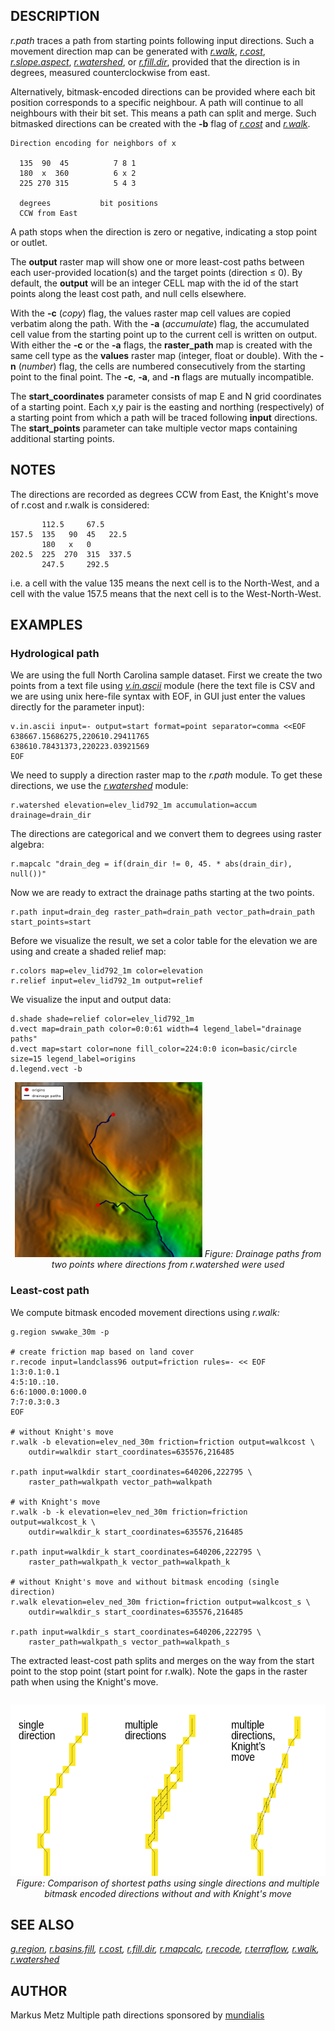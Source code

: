 ## DESCRIPTION

*r.path* traces a path from starting points following input directions.
Such a movement direction map can be generated with
*[r.walk](r.walk.md)*, *[r.cost](r.cost.md)*,
*[r.slope.aspect](r.slope.aspect.md)*, *[r.watershed](r.watershed.md)*,
or *[r.fill.dir](r.fill.dir.md)*, provided that the direction is in
degrees, measured counterclockwise from east.

Alternatively, bitmask-encoded directions can be provided where each bit
position corresponds to a specific neighbour. A path will continue to
all neighbours with their bit set. This means a path can split and
merge. Such bitmasked directions can be created with the **-b** flag of
*[r.cost](r.cost.md)* and *[r.walk](r.walk.md)*.

```shell
Direction encoding for neighbors of x

  135  90  45          7 8 1
  180  x  360          6 x 2
  225 270 315          5 4 3

  degrees           bit positions
  CCW from East
```

A path stops when the direction is zero or negative, indicating a stop
point or outlet.

The **output** raster map will show one or more least-cost paths between
each user-provided location(s) and the target points (direction ≤ 0). By
default, the **output** will be an integer CELL map with the id of the
start points along the least cost path, and null cells elsewhere.

With the **-c** (*copy*) flag, the values raster map cell values are
copied verbatim along the path. With the **-a** (*accumulate*) flag, the
accumulated cell value from the starting point up to the current cell is
written on output. With either the **-c** or the **-a** flags, the
**raster_path** map is created with the same cell type as the **values**
raster map (integer, float or double). With the **-n** (*number*) flag,
the cells are numbered consecutively from the starting point to the
final point. The **-c**, **-a**, and **-n** flags are mutually
incompatible.

The **start_coordinates** parameter consists of map E and N grid
coordinates of a starting point. Each x,y pair is the easting and
northing (respectively) of a starting point from which a path will be
traced following **input** directions. The **start_points** parameter
can take multiple vector maps containing additional starting points.

## NOTES

The directions are recorded as degrees CCW from East, the Knight's move
of r.cost and r.walk is considered:

```shell
       112.5     67.5
157.5  135   90  45   22.5
       180   x   0
202.5  225  270  315  337.5
       247.5     292.5
```

i.e. a cell with the value 135 means the next cell is to the North-West,
and a cell with the value 157.5 means that the next cell is to the
West-North-West.

## EXAMPLES

### Hydrological path

We are using the full North Carolina sample dataset. First we create the
two points from a text file using *[v.in.ascii](v.in.ascii.md)* module
(here the text file is CSV and we are using unix here-file syntax with
EOF, in GUI just enter the values directly for the parameter input):

```shell
v.in.ascii input=- output=start format=point separator=comma <<EOF
638667.15686275,220610.29411765
638610.78431373,220223.03921569
EOF
```

We need to supply a direction raster map to the *r.path* module. To get
these directions, we use the *[r.watershed](r.watershed.md)* module:

```shell
r.watershed elevation=elev_lid792_1m accumulation=accum drainage=drain_dir
```

The directions are categorical and we convert them to degrees using
raster algebra:

```shell
r.mapcalc "drain_deg = if(drain_dir != 0, 45. * abs(drain_dir), null())"
```

Now we are ready to extract the drainage paths starting at the two
points.

```shell
r.path input=drain_deg raster_path=drain_path vector_path=drain_path start_points=start
```

Before we visualize the result, we set a color table for the elevation
we are using and create a shaded relief map:

```shell
r.colors map=elev_lid792_1m color=elevation
r.relief input=elev_lid792_1m output=relief
```

We visualize the input and output data:

```shell
d.shade shade=relief color=elev_lid792_1m
d.vect map=drain_path color=0:0:61 width=4 legend_label="drainage paths"
d.vect map=start color=none fill_color=224:0:0 icon=basic/circle size=15 legend_label=origins
d.legend.vect -b
```

<div align="center">

[<img src="r_path_with_r_watershed_direction.png" width="300"
height="280" alt="drainage using r.watershed" />](r_path_with_r_watershed_direction.png)
*Figure: Drainage paths from two points where directions from
r.watershed were used*

</div>

### Least-cost path

We compute bitmask encoded movement directions using *r.walk:*

```shell
g.region swwake_30m -p

# create friction map based on land cover
r.recode input=landclass96 output=friction rules=- << EOF
1:3:0.1:0.1
4:5:10.:10.
6:6:1000.0:1000.0
7:7:0.3:0.3
EOF

# without Knight's move
r.walk -b elevation=elev_ned_30m friction=friction output=walkcost \
    outdir=walkdir start_coordinates=635576,216485

r.path input=walkdir start_coordinates=640206,222795 \
    raster_path=walkpath vector_path=walkpath

# with Knight's move
r.walk -b -k elevation=elev_ned_30m friction=friction output=walkcost_k \
    outdir=walkdir_k start_coordinates=635576,216485

r.path input=walkdir_k start_coordinates=640206,222795 \
    raster_path=walkpath_k vector_path=walkpath_k

# without Knight's move and without bitmask encoding (single direction)
r.walk elevation=elev_ned_30m friction=friction output=walkcost_s \
    outdir=walkdir_s start_coordinates=635576,216485

r.path input=walkdir_s start_coordinates=640206,222795 \
    raster_path=walkpath_s vector_path=walkpath_s
```

The extracted least-cost path splits and merges on the way from the
start point to the stop point (start point for r.walk). Note the gaps in
the raster path when using the Knight's move.

```shell

```

<div align="center">

[<img src="r_path_with_bitmask.png" width="600" height="274"
alt="least cost path using bitmask" />](r_path_with_bitmask.png)
*Figure: Comparison of shortest paths using single directions and
multiple bitmask encoded directions without and with Knight's move*

</div>

## SEE ALSO

*[g.region](g.region.md), [r.basins.fill](r.basins.fill.md),
[r.cost](r.cost.md), [r.fill.dir](r.fill.dir.md),
[r.mapcalc](r.mapcalc.md), [r.recode](r.recode.md),
[r.terraflow](r.terraflow.md), [r.walk](r.walk.md),
[r.watershed](r.watershed.md)*

## AUTHOR

Markus Metz
Multiple path directions sponsored by
[mundialis](https://www.mundialis.de)
